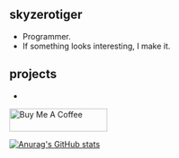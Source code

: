 ## skyzerotiger

- Programmer.
- If something looks interesting, I make it.

## projects

-

<a href="https://www.buymeacoffee.com/skyzero" target="_blank"><img src="https://cdn.buymeacoffee.com/buttons/default-orange.png" alt="Buy Me A Coffee" height="41" width="174"></a>

[![Anurag's GitHub stats](https://github-readme-stats.vercel.app/api?username=skyzerotiger&theme=dark)](https://github.com/anuraghazra/github-readme-stats)

